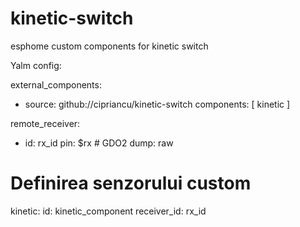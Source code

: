 # kinetic-switch
esphome custom components for kinetic switch

Yalm config:

external_components:
  - source: github://cipriancu/kinetic-switch
    components: [ kinetic ]

remote_receiver:
- id: rx_id
  pin: $rx # GDO2
  dump: raw



# Definirea senzorului custom
kinetic:
  id: kinetic_component
  receiver_id: rx_id
